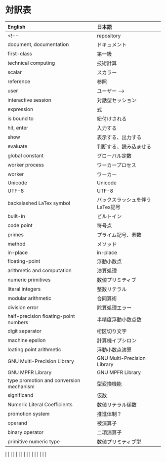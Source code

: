 # 対訳表

| English                               | 日本語
| :-----------------------------------  | :-------------
<!--| repository                          | リポジトリ
| document, documentation               | ドキュメント
| first-class                           | 第一級
| technical computing                   | 技術計算
| scalar                                | スカラー
| reference                             | 参照
| user                                  | ユーザー -->
| interactive session                   | 対話型セッション
| expression                            | 式
| is bound to                           | 紐付けされる
| hit, enter                            | 入力する
| show                                  | 表示する、出力する
| evaluate                              | 判断する、読み込ませる
| global constant                       | グローバル定数
| worker process                        | ワーカープロセス
| worker                                | ワーカー
| Unicode                               | Unicode
| UTF-8                                 | UTF-8
| backslashed LaTex symbol              | バックスラッシュを伴うLaTex記号
| built-in                              | ビルトイン
| code point                            | 符号点
| primes                                | プライム記号、素数
| method                                | メソッド
| in-place                              | in-place
| floating-point                        | 浮動小数点
| arithmetic and computation            | 演算処理
| numeric primitives                    | 数値プリミティブ
| literal integers                      | 整数リテラル
| modular arithmetic                    | 合同算術
| division error                        | 除算処理エラー
| half-precision floating-point numbers | 半精度浮動小数点数
| digit separator                       | 桁区切り文字
| machine epsilon                       | 計算機イプシロン
| loating point arithmetic              | 浮動小数点演算
| GNU Multi-Precision Library           | GNU Multi-Precision Library
| GNU MPFR Library                      | GNU MPFR Library
| type promotion and conversion mechanism　| 型変換機能
| significand                           | 仮数
| Numeric Literal Coefficients          | 数値リテラル係数
| promotion system                      | 推進体制？
| operand                               | 被演算子
| binary operator                       | 二項演算子
| primitive numeric type                | 数値プリミティブ型
| 
| 
| 
| 
| 
| 
| 
| 
| 
| 
| 
| 
| 
| 
| 
                      |
